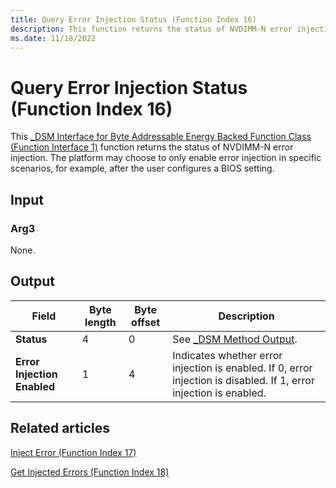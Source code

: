 ```yaml
---
title: Query Error Injection Status (Function Index 16)
description: This function returns the status of NVDIMM-N error injection.
ms.date: 11/18/2022
---
```


# Query Error Injection Status (Function Index 16)

This [_DSM Interface for Byte Addressable Energy Backed Function Class (Function Interface 1)](-dsm-interface-for-byte-addressable-energy-backed-function-class--function-interface-1-.md) function returns the status of NVDIMM-N error injection. The platform may choose to only enable error injection in specific scenarios, for example, after the user configures a BIOS setting.

## Input

### Arg3

None.

## Output

| Field | Byte length | Byte offset | Description |
| ----- | ----------- | ----------- | ----------- |
| **Status** | 4 | 0 | See [_DSM Method Output](-dsm-interface-for-byte-addressable-energy-backed-function-class--function-interface-1-.md). |
| **Error Injection Enabled** | 1 | 4 | Indicates whether error injection is enabled. If 0, error injection is disabled. If 1, error injection is enabled. |

## Related articles

[Inject Error (Function Index 17)](inject-error--function-index-17-.md)

[Get Injected Errors (Function Index 18)](get-injected-errors--function-index-18-.md)

